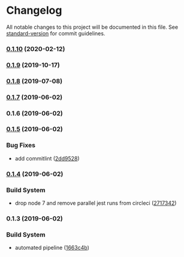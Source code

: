 # Changelog

All notable changes to this project will be documented in this file. See [standard-version](https://github.com/conventional-changelog/standard-version) for commit guidelines.

### [0.1.10](https://github.com/you54f/cypress-jest/compare/v0.1.9...v0.1.10) (2020-02-12)

### [0.1.9](https://github.com/you54f/cypress-jest/compare/v0.1.8...v0.1.9) (2019-10-17)

### [0.1.8](https://github.com/you54f/cypress-jest/compare/v0.1.7...v0.1.8) (2019-07-08)



### [0.1.7](https://github.com/you54f/cypress-jest/compare/v0.1.6...v0.1.7) (2019-06-02)



### 0.1.6 (2019-06-02)



### [0.1.5](https://github.com/you54f/cypress-jest/compare/v0.1.4...v0.1.5) (2019-06-02)


### Bug Fixes

* add commitlint ([2dd9528](https://github.com/you54f/cypress-jest/commit/2dd9528))



### [0.1.4](https://github.com/you54f/cypress-jest/compare/v0.1.3...v0.1.4) (2019-06-02)


### Build System

* drop node 7 and remove parallel jest runs from circleci ([2717342](https://github.com/you54f/cypress-jest/commit/2717342))



### 0.1.3 (2019-06-02)


### Build System

* automated pipeline ([1663c4b](https://github.com/you54f/cypress-jest/commit/1663c4b))
